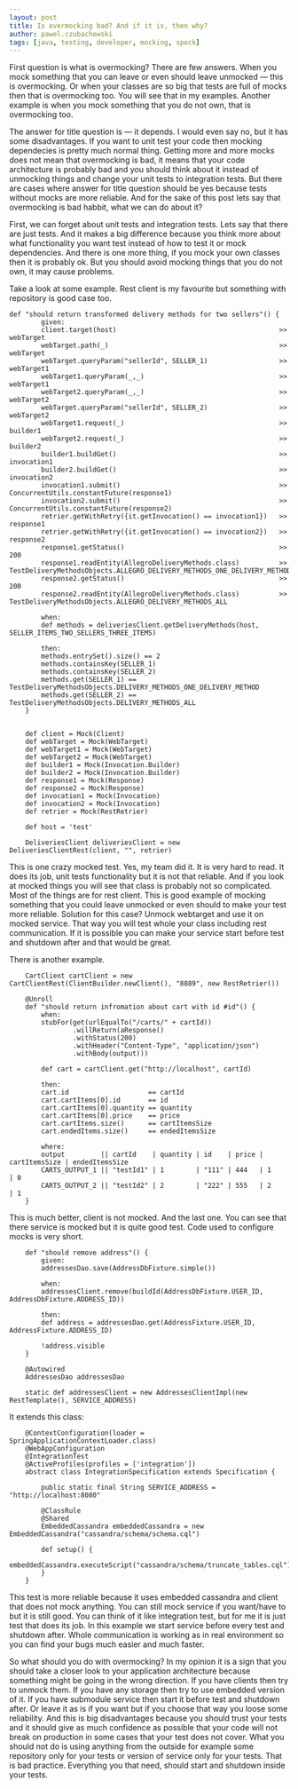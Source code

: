 ```yaml
---
layout: post
title: Is overmocking bad? And if it is, then why?
author: pawel.czubachowski
tags: [java, testing, developer, mocking, spock]
---
```


First question is what is overmocking? There are few answers. When you mock something that you can leave or even should leave unmocked — this is overmocking. Or when your classes are so big that tests are full of mocks then that is overmocking too. You will see that in my examples. Another example is when you mock something that you do not own, that is overmocking too. 

The answer for title question is — it depends. I would even say no, but it has some disadvantages. If you want to unit test your code then mocking dependecies is pretty much normal thing. Getting more and more mocks does not mean that overmocking is bad, it means that your code architecture is probably bad and you should think about it instead of unmocking things and change your unit tests to integration tests. But there are cases where answer for title question should be yes because tests without mocks are more reliable. And for the sake of this post lets say that overmocking is bad habbit, what we can do about it?

First, we can forget about unit tests and integration tests. Lets say that there are just tests. And it makes a big difference because you think more about what functionality you want test instead of how to test it or mock dependencies. And there is one more thing, if you mock your own classes then it is probably ok. But you should avoid mocking things that you do not own, it may cause problems. 

Take a look at some example. Rest client is my favourite but something with repository is good case too. 

```
def "should return transformed delivery methods for two sellers"() {
        given:
        client.target(host)                                         >> webTarget
        webTarget.path(_)                                           >> webTarget
        webTarget.queryParam("sellerId", SELLER_1)                  >> webTarget1
        webTarget1.queryParam(_,_)                                  >> webTarget1
        webTarget2.queryParam(_,_)                                  >> webTarget2
        webTarget.queryParam("sellerId", SELLER_2)                  >> webTarget2
        webTarget1.request(_)                                       >> builder1
        webTarget2.request(_)                                       >> builder2
        builder1.buildGet()                                         >> invocation1
        builder2.buildGet()                                         >> invocation2
        invocation1.submit()                                        >> ConcurrentUtils.constantFuture(response1)
        invocation2.submit()                                        >> ConcurrentUtils.constantFuture(response2)
        retrier.getWithRetry({it.getInvocation() == invocation1})   >> response1
        retrier.getWithRetry({it.getInvocation() == invocation2})   >> response2
        response1.getStatus()                                       >> 200
        response1.readEntity(AllegroDeliveryMethods.class)          >> TestDeliveryMethodsObjects.ALLEGRO_DELIVERY_METHODS_ONE_DELIVERY_METHOD
        response2.getStatus()                                       >> 200
        response2.readEntity(AllegroDeliveryMethods.class)          >> TestDeliveryMethodsObjects.ALLEGRO_DELIVERY_METHODS_ALL

        when:
        def methods = deliveriesClient.getDeliveryMethods(host, SELLER_ITEMS_TWO_SELLERS_THREE_ITEMS)

        then:
        methods.entrySet().size() == 2
        methods.containsKey(SELLER_1)
        methods.containsKey(SELLER_2)
        methods.get(SELLER_1) == TestDeliveryMethodsObjects.DELIVERY_METHODS_ONE_DELIVERY_METHOD
        methods.get(SELLER_2) == TestDeliveryMethodsObjects.DELIVERY_METHODS_ALL
    }


    def client = Mock(Client)
    def webTarget = Mock(WebTarget)
    def webTarget1 = Mock(WebTarget)
    def webTarget2 = Mock(WebTarget)
    def builder1 = Mock(Invocation.Builder)
    def builder2 = Mock(Invocation.Builder)
    def response1 = Mock(Response)
    def response2 = Mock(Response)
    def invocation1 = Mock(Invocation)
    def invocation2 = Mock(Invocation)
    def retrier = Mock(RestRetrier)

    def host = 'test'

    DeliveriesClient deliveriesClient = new DeliveriesClientRest(client, "", retrier)
```
This is one crazy mocked test. Yes, my team did it. It is very hard to read. It does its job, unit tests functionality but it is not that reliable. And if you look at mocked things you will see that class is probably not so complicated. Most of the things are for rest client. This is good example of mocking something that you could leave unmocked or even should to make your test more reliable. Solution for this case? Unmock webtarget and use it on mocked service. That way you will test whole your class including rest communication. If it is possible you can make your service start before test and shutdown after and that would be great. 

There is another example.
```
    CartClient cartClient = new CartClientRest(ClientBuilder.newClient(), "8089", new RestRetrier())

    @Unroll
    def "should return infromation about cart with id #id"() {
        when:
        stubFor(get(urlEqualTo("/carts/" + cartId))
                .willReturn(aResponse()
                .withStatus(200)
                .withHeader("Content-Type", "application/json")
                .withBody(output)))

        def cart = cartClient.get("http://localhost", cartId)

        then:
        cart.id                    == cartId
        cart.cartItems[0].id       == id
        cart.cartItems[0].quantity == quantity
        cart.cartItems[0].price    == price
        cart.cartItems.size()      == cartItemsSize
        cart.endedItems.size()     == endedItemsSize

        where:
        output         || cartId    | quantity | id    | price | cartItemsSize | endedItemsSize
        CARTS_OUTPUT_1 || "testId1" | 1        | "111" | 444   | 1             | 0
        CARTS_OUTPUT_2 || "testId2" | 2        | "222" | 555   | 2             | 1
    }
```
This is much better, client is not mocked. And the last one. You can see that there service is mocked but it is quite good test. Code used to configure mocks is very short. 
```
    def "should remove address"() {
        given:
        addressesDao.save(AddressDbFixture.simple())

        when:
        addressesClient.remove(buildId(AddressDbFixture.USER_ID, AddressDbFixture.ADDRESS_ID))

        then:
        def address = addressesDao.get(AddressFixture.USER_ID, AddressFixture.ADDRESS_ID)

        !address.visible
    }

    @Autowired
    AddressesDao addressesDao

    static def addressesClient = new AddressesClientImpl(new RestTemplate(), SERVICE_ADDRESS)
```

It extends this class:
```
    @ContextConfiguration(loader = SpringApplicationContextLoader.class)
    @WebAppConfiguration
    @IntegrationTest
    @ActiveProfiles(profiles = ['integration'])
    abstract class IntegrationSpecification extends Specification {

        public static final String SERVICE_ADDRESS = "http://localhost:8080"

        @ClassRule
        @Shared
        EmbeddedCassandra embeddedCassandra = new EmbeddedCassandra("cassandra/schema/schema.cql")

        def setup() {
            embeddedCassandra.executeScript("cassandra/schema/truncate_tables.cql");
        }
    }
```

This test is more reliable because it uses embedded cassandra and client that does not mock anything. You can still mock service if you want/have to but it is still good. You can think of it like integration test, but for me it is just test that does its job. In this example we start service before every test and shutdown after. Whole communication is working as in real environment so you can find your bugs much easier and much faster.

So what should you do with overmocking? In my opinion it is a sign that you should take a closer look to your application architecture because something might be going in the wrong direction. If you have clients then try to unmock them. If you have any storage then try to use embedded version of it. If you have submodule service then start it before test and shutdown after. Or leave it as is if you want but if you choose that way you loose some reliability. And this is big disadvantages because you should trust your tests and it should give as much confidence as possible that your code will not break on production in some cases that your test does not cover. What you should not do is using anything from the outside for example some repository only for your tests or version of service only for your tests. That is bad practice. Everything you that need, should start and shutdown inside your tests. 
